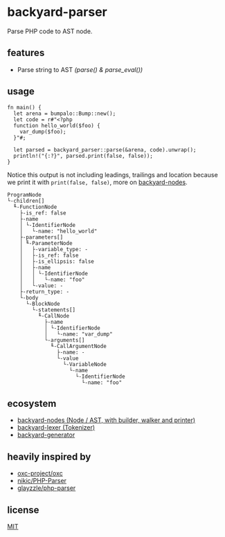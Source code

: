 # backyard-parser

Parse PHP code to AST node.

## features

- Parse string to AST _(parse() & parse_eval())_

## usage

    fn main() {
      let arena = bumpalo::Bump::new();
      let code = r#"<?php
      function hello_world($foo) {
        var_dump($foo);
      }"#;

      let parsed = backyard_parser::parse(&arena, code).unwrap();
      println!("{:?}", parsed.print(false, false));
    }

Notice this output is not including leadings, trailings and location because we print it with `print(false, false)`, more on [backyard-nodes](https://crates.io/crates/backyard-nodes).

    ProgramNode
    └-children[]
      ╙-FunctionNode
        ├-is_ref: false
        ├-name
        │ └-IdentifierNode
        │   └-name: "hello_world"
        ├-parameters[]
        │ ╙-ParameterNode
        │   ├-variable_type: -
        │   ├-is_ref: false
        │   ├-is_ellipsis: false
        │   ├-name
        │   │ └-IdentifierNode
        │   │   └-name: "foo"
        │   └-value: -
        ├-return_type: -
        └-body
          └-BlockNode
            └-statements[]
              ╙-CallNode
                ├-name
                │ └-IdentifierNode
                │   └-name: "var_dump"
                └-arguments[]
                  ╙-CallArgumentNode
                    ├-name: -
                    └-value
                      └-VariableNode
                        └-name
                          └-IdentifierNode
                            └-name: "foo"

## ecosystem

- [backyard-nodes (Node / AST, with builder, walker and printer)](https://crates.io/crates/backyard-nodes)
- [backyard-lexer (Tokenizer)](https://crates.io/crates/backyard-lexer)
- [backyard-generator](https://crates.io/crates/backyard-generator)

## heavily inspired by

- [oxc-project/oxc](https://github.com/oxc-project/oxc)
- [nikic/PHP-Parser](https://github.com/nikic/PHP-Parser)
- [glayzzle/php-parser](https://github.com/glayzzle/php-parser)

## license

[MIT](https://github.com/Alzera/backyard/blob/main/LICENSE)
